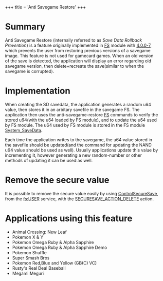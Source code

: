 +++
title = 'Anti Savegame Restore'
+++

# Summary

Anti Savegame Restore (internally referred to as *Save Data Rollback
Prevention*) is a feature originally implemented in
[FS](Filesystem_services "wikilink") module with
[4.0.0-7](4.0.0-7 "wikilink"), which prevents the user from restoring
previous versions of a savegame image. This feature is not used for
gamecard games. When an old version of the save is detected, the
application will display an error regarding old savegame version, then
delete+recreate the save(similar to when the savegame is corrupted).

# Implementation

When creating the SD savedata, the application generates a random u64
value, then stores it in an arbitary savefile in the savegame FS. The
application then uses the anti-savegame-restore
[FS](Filesystem_services "wikilink") commands to verify the stored
u64(with the u64 loaded by FS module), and to update the u64 used by FS
module. The u64 used by FS module is stored in the FS module
[System_SaveData](System_SaveData "wikilink").

Each time the application writes to the savegame, the u64 value stored
in the savefile should be updated(and the command for updating the NAND
u64 value should be used as well). Usually applications update this
value by incrementing it, however generating a new random-number or
other methods of updating it can be used as well.

# Remove the secure value

It is possible to remove the secure value easily by using
[ControlSecureSave](FS:ControlSecureSave "wikilink"), from the
[fs:USER](Filesystem_services#Filesystem_service_.22fs:USER.22 "wikilink")
service, with the
[SECURESAVE_ACTION_DELETE](FS:ControlSecureSave#Action "wikilink")
action.

# Applications using this feature

- Animal Crossing: New Leaf
- Pokemon X & Y
- Pokemon Omega Ruby & Alpha Sapphire
- Pokemon Omega Ruby & Alpha Sapphire Demo
- Pokemon Shuffle
- Super Smash Bros
- Pokemon Red,Blue and Yellow (GB(C) VC)
- Rusty's Real Deal Baseball
- Megami Meguri